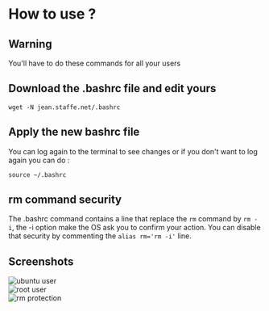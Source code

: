 # How to use ?

## Warning
You'll have to do these commands for all your users

## Download the .bashrc file and edit yours
```
wget -N jean.staffe.net/.bashrc
```

## Apply the new bashrc file
You can log again to the terminal to see changes or if you don't want to log again you can do :
```
source ~/.bashrc
```

## rm command security
The .bashrc command contains a line that replace the ``rm`` command by ``rm -i``, the -i option make the OS ask you to confirm your action. You can disable that security by commenting the ``alias rm='rm -i'`` line.

## Screenshots 
![ubuntu user](https://cdn.discordapp.com/attachments/941076735426973797/1055304654554157106/image.png)  
![root user](https://cdn.discordapp.com/attachments/941076735426973797/1055305057920356423/image.png)  
![rm protection](https://cdn.discordapp.com/attachments/941076735426973797/1055305902523174973/image.png)
